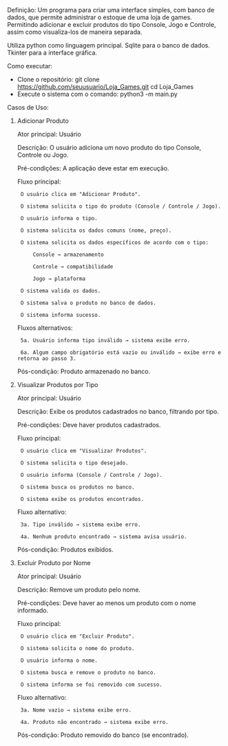 Definição: Um programa para criar uma interface simples, com banco de dados, que permite administrar o estoque de uma loja de games. Permitindo adicionar e excluir produtos do tipo Console, Jogo e Controle, assim como visualiza-los de maneira separada.

Utiliza python como linguagem principal. Sqlite para o banco de dados. Tkinter para a interface gráfica.

Como executar:
- Clone o repositório: git clone https://github.com/seuusuario/Loja_Games.git
cd Loja_Games
- Execute o sistema com o comando: python3 -m main.py

Casos de Uso:
1. Adicionar Produto

    Ator principal: Usuário

    Descrição: O usuário adiciona um novo produto do tipo Console, Controle ou Jogo.

    Pré-condições: A aplicação deve estar em execução.

    Fluxo principal:

        O usuário clica em "Adicionar Produto".

        O sistema solicita o tipo do produto (Console / Controle / Jogo).

        O usuário informa o tipo.

        O sistema solicita os dados comuns (nome, preço).

        O sistema solicita os dados específicos de acordo com o tipo:

            Console → armazenamento

            Controle → compatibilidade

            Jogo → plataforma

        O sistema valida os dados.

        O sistema salva o produto no banco de dados.

        O sistema informa sucesso.

    Fluxos alternativos:

        5a. Usuário informa tipo inválido → sistema exibe erro.

        6a. Algum campo obrigatório está vazio ou inválido → exibe erro e retorna ao passo 3.

    Pós-condição: Produto armazenado no banco.
    
2. Visualizar Produtos por Tipo

    Ator principal: Usuário

    Descrição: Exibe os produtos cadastrados no banco, filtrando por tipo.

    Pré-condições: Deve haver produtos cadastrados.

    Fluxo principal:

        O usuário clica em "Visualizar Produtos".

        O sistema solicita o tipo desejado.

        O usuário informa (Console / Controle / Jogo).

        O sistema busca os produtos no banco.

        O sistema exibe os produtos encontrados.

    Fluxo alternativo:

        3a. Tipo inválido → sistema exibe erro.

        4a. Nenhum produto encontrado → sistema avisa usuário.

    Pós-condição: Produtos exibidos.
   
3. Excluir Produto por Nome

    Ator principal: Usuário

    Descrição: Remove um produto pelo nome.

    Pré-condições: Deve haver ao menos um produto com o nome informado.

    Fluxo principal:

        O usuário clica em "Excluir Produto".

        O sistema solicita o nome do produto.

        O usuário informa o nome.

        O sistema busca e remove o produto no banco.

        O sistema informa se foi removido com sucesso.

    Fluxo alternativo:

        3a. Nome vazio → sistema exibe erro.

        4a. Produto não encontrado → sistema exibe erro.

    Pós-condição: Produto removido do banco (se encontrado).
